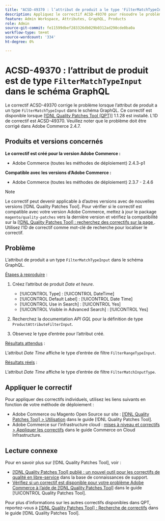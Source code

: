 ```yaml
---
title: "ACSD-49370 : l’attribut de produit a le type 'FilterMatchTypeInput' dans le schéma GraphQL"
description: Appliquez le correctif ACSD-49370 pour résoudre le problème Adobe Commerce où l’attribut de produit a un type "FilterMatchTypeInput" dans le schéma GraphQL.
feature: Admin Workspace, Attributes, GraphQL, Products
role: Admin
source-git-commit: fe11599dbef283326db029b0312ad290cde0ba0a
workflow-type: tm+mt
source-wordcount: '334'
ht-degree: 0%

---
```


# ACSD-49370 : l’attribut de produit est de type `FilterMatchTypeInput` dans le schéma GraphQL

Le correctif ACSD-49370 corrige le problème lorsque l’attribut de produit a un type `FilterMatchTypeInput` dans le schéma GraphQL. Ce correctif est disponible lorsque [[!DNL Quality Patches Tool (QPT)]](https://experienceleague.adobe.com/fr/docs/commerce-knowledge-base/kb/announcements/commerce-announcements/magento-quality-patches-released-new-tool-to-self-serve-quality-patches) 1.1.28 est installé. L’ID de correctif est ACSD-49370. Veuillez noter que le problème doit être corrigé dans Adobe Commerce 2.4.7.

## Produits et versions concernés

**Le correctif est créé pour la version Adobe Commerce :**

* Adobe Commerce (toutes les méthodes de déploiement) 2.4.3-p1

**Compatible avec les versions d’Adobe Commerce :**

* Adobe Commerce (toutes les méthodes de déploiement) 2.3.7 - 2.4.6

>[!NOTE]
>
>Le correctif peut devenir applicable à d’autres versions avec de nouvelles versions [!DNL Quality Patches Tool]. Pour vérifier si le correctif est compatible avec votre version Adobe Commerce, mettez à jour le package `magento/quality-patches` vers la dernière version et vérifiez la compatibilité sur la [[!DNL Quality Patches Tool] : recherchez des correctifs sur la page ](https://experienceleague.adobe.com/tools/commerce-quality-patches/index.html?lang=fr). Utilisez l’ID de correctif comme mot-clé de recherche pour localiser le correctif.

## Problème

L’attribut de produit a un type `FilterMatchTypeInput` dans le schéma GraphQL.

<u>Étapes à reproduire</u> :

1. Créez l’attribut de produit *Date et heure*.

   * [!UICONTROL Type] : [!UICONTROL DateTime]
   * [!UICONTROL Default Label] : [!UICONTROL Date Time]
   * [!UICONTROL Use in Search] : [!UICONTROL Yes]
   * [!UICONTROL Visible in Advanced Search] : [!UICONTROL Yes]

1. Recherchez la documentation *API GQL* pour la définition de type `ProductAttributeFilterInput`.
1. Observez le type d’entrée pour l’attribut créé.

<u>Résultats attendus</u> :

L’attribut *Date Time* affiche le type d’entrée de filtre `FilterRangeTypeInput`.

<u>Résultats réels</u> :

L’attribut *Date Time* affiche le type d’entrée de filtre `FilterMatchInputType`.

## Appliquer le correctif

Pour appliquer des correctifs individuels, utilisez les liens suivants en fonction de votre méthode de déploiement :

* Adobe Commerce ou Magento Open Source sur site : [[!DNL Quality Patches Tool] > Utilisation](/help/tools/quality-patches-tool/usage.md) dans le guide [!DNL Quality Patches Tool].
* Adobe Commerce sur l’infrastructure cloud : [mises à niveau et correctifs > Appliquer les correctifs](https://experienceleague.adobe.com/docs/commerce-cloud-service/user-guide/develop/upgrade/apply-patches.html?lang=fr) dans le guide Commerce on Cloud Infrastructure.

## Lecture connexe

Pour en savoir plus sur [!DNL Quality Patches Tool], voir :

* [[!DNL Quality Patches Tool] publié : un nouvel outil pour les correctifs de qualité en libre-service](https://experienceleague.adobe.com/fr/docs/commerce-knowledge-base/kb/announcements/commerce-announcements/magento-quality-patches-released-new-tool-to-self-serve-quality-patches) dans la base de connaissances de support.
* [Vérifiez si un correctif est disponible pour votre problème Adobe Commerce à l’aide de  [!DNL Quality Patches Tool]](/help/tools/quality-patches-tool/patches-available-in-qpt/check-patch-for-magento-issue-with-magento-quality-patches.md) dans le guide [!UICONTROL Quality Patches Tool].


Pour plus d&#39;informations sur les autres correctifs disponibles dans QPT, reportez-vous à [[!DNL Quality Patches Tool] : Recherche de correctifs](https://experienceleague.adobe.com/tools/commerce-quality-patches/index.html?lang=fr) dans le guide [!DNL Quality Patches Tool].
